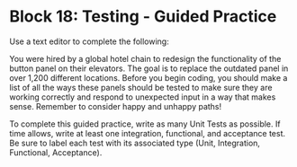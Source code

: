 # Block 18: Testing - Guided Practice 

Use a text editor to complete the following:

You were hired by a global hotel chain to redesign the functionality of the button panel on their elevators. The goal is to replace the outdated panel in over 1,200 different locations. Before you begin coding, you should make a list of all the ways these panels should be tested to make sure they are working correctly and respond to unexpected input in a way that makes sense. Remember to consider happy and unhappy paths! 

To complete this guided practice, write as many Unit Tests as possible. If time allows, write at least one integration, functional, and acceptance test. Be sure to label each test with its associated type (Unit, Integration, Functional, Acceptance).  